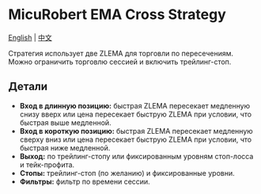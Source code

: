 # MicuRobert EMA Cross Strategy
[English](README.md) | [中文](README_cn.md)

Стратегия использует две ZLEMA для торговли по пересечениям. Можно ограничить торговлю сессией и включить трейлинг-стоп.

## Детали

- **Вход в длинную позицию:** быстрая ZLEMA пересекает медленную снизу вверх или цена пересекает быструю ZLEMA при условии, что быстрая выше медленной.
- **Вход в короткую позицию:** быстрая ZLEMA пересекает медленную сверху вниз или цена пересекает быструю ZLEMA при условии, что быстрая ниже медленной.
- **Выход:** по трейлинг-стопу или фиксированным уровням стоп-лосса и тейк-профита.
- **Стопы:** трейлинг-стоп (по желанию) и фиксированные уровни.
- **Фильтры:** фильтр по времени сессии.
